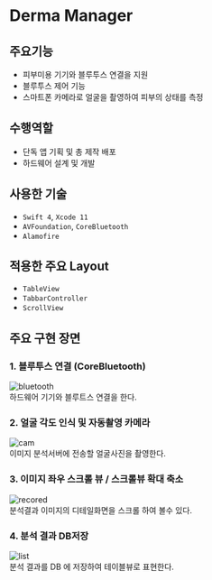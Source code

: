 # Derma Manager

## 주요기능

- 피부미용 기기와 블루투스 연결을 지원 
- 블루투스 제어 기능
- 스마트폰 카메라로 얼굴을 촬영하여 피부의 상태를 측정

## 수행역할
- 단독 앱 기획 및 총 제작 배포
- 하드웨어 설계 및 개발

## 사용한 기술
- `Swift 4`, `Xcode 11`
- `AVFoundation`, `CoreBluetooth`
- `Alamofire`

## 적용한 주요 Layout
- `TableView`
- `TabbarController`
- `ScrollView`

## 주요 구현 장면

### 1. 블루투스 연결 (CoreBluetooth)
![bluetooth](https://user-images.githubusercontent.com/42457589/132481152-c9398231-6f63-49e2-b6a8-67f7084061ee.gif)  
 하드웨어 기기와 블루트스 연결을 한다.

### 2. 얼굴 각도 인식 및 자동촬영 카메라
![cam](https://user-images.githubusercontent.com/42457589/132481160-308a01dc-cd5c-42d9-90f3-0d6b0a7e29e2.gif)  
 이미지 분석서버에 전송할 얼굴사진을 촬영한다.

### 3. 이미지 좌우 스크롤 뷰 / 스크롤뷰 확대 축소
![recored](https://user-images.githubusercontent.com/42457589/132481165-550d1a45-7dba-4620-bc23-6209699cd766.gif)  
 분석결과 이미지의 디테일화면을 스크롤 하여 볼수 있다.

### 4. 분석 결과 DB저장
![list](https://user-images.githubusercontent.com/42457589/132481163-c2307729-1035-47c1-8581-d1c1a8d19e88.gif)  
 분석 결과를 DB 에 저장하여 테이블뷰로 표현한다.


